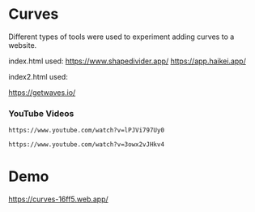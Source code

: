 # Curves

Different types of tools were used to experiment adding curves to a website. 


index.html used: 
https://www.shapedivider.app/
https://app.haikei.app/

index2.html used:

https://getwaves.io/



### YouTube Videos
    https://www.youtube.com/watch?v=lPJVi797Uy0

    https://www.youtube.com/watch?v=3owx2vJHkv4


# Demo 

https://curves-16ff5.web.app/
 

